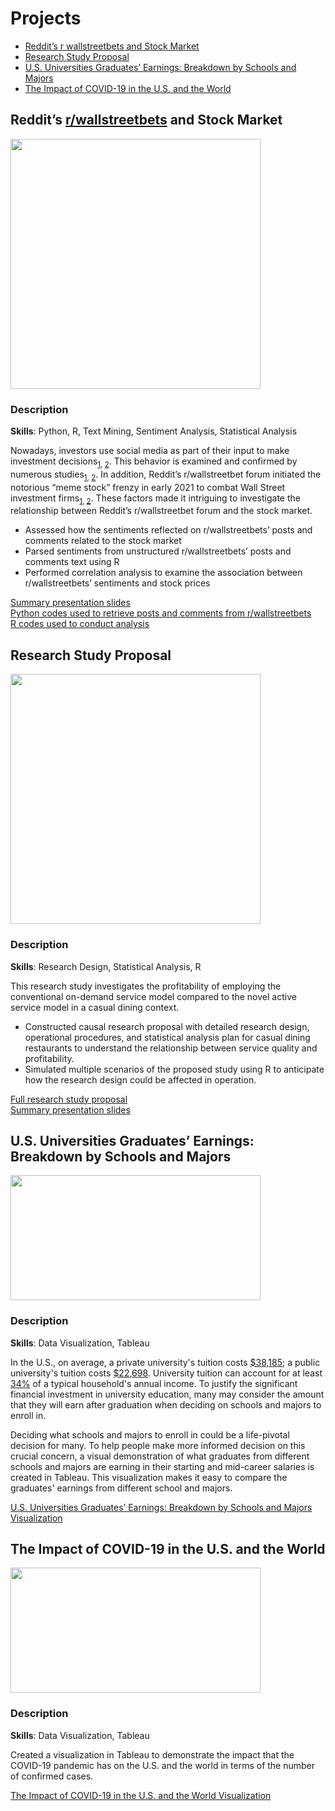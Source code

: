 # Projects

  - [Reddit’s r wallstreetbets and Stock Market](#reddits-rwallstreetbets-and-stock-market)
  - [Research Study Proposal](#research-study-proposal)  
  - [U.S. Universities Graduates’ Earnings: Breakdown by Schools and Majors](#us-universities-graduates-earnings-breakdown-by-schools-and-majors)
  - [The Impact of COVID-19 in the U.S. and the World](#the-impact-of-covid-19-in-the-us-and-the-world)

## Reddit’s [r/wallstreetbets](https://www.reddit.com/r/wallstreetbets/) and Stock Market  

<a href="https://github.com/Tsz-Man-Derek-Chow/Tsz-Man-Derek-Chow/blob/main/projects/Reddit%E2%80%99s%20r%20wallstreetbets%20and%20Stock%20Market/Reddit%E2%80%99s%20r%20wallstreetbets%20and%20Stock%20Market.pdf"><img src="https://drive.google.com/uc?id=1SP2qkPdya-03b9gIPmpp5qCIPzWsp-bt" width="400"></a>  

### Description  

**Skills**: Python, R, Text Mining, Sentiment Analysis, Statistical Analysis  

Nowadays, investors use social media as part of their input to make investment decisions<sub>[1](https://m1.com/about/newsroom/financial-wellness-survey-release/), [2](https://www.fool.com/research/what-are-gen-z-millennial-investors-buying/)</sub>. This behavior is examined and confirmed by numerous studies<sub>[1](https://www.amity.edu/gwalior/jccc/pdf/dec-24.pdf), [2](https://www.psychosocial.com/article/PR300143/23091/)</sub>. In addition, Reddit’s r/wallstreetbet forum initiated the notorious “meme stock” frenzy in early 2021 to combat Wall Street investment firms<sub>[1](https://www.nytimes.com/2021/01/27/business/gamestop-wall-street-bets.html), [2](https://www.ft.com/content/56e8b33a-d9b6-4f74-998b-327ef54c4d5a)</sub>. These factors made it intriguing to investigate the relationship between Reddit’s r/wallstreetbet forum and the stock market.

- Assessed how the sentiments reflected on r/wallstreetbets’ posts and comments related to the stock market  
- Parsed sentiments from unstructured r/wallstreetbets’ posts and comments text using R
- Performed correlation analysis to examine the association between r/wallstreetbets’ sentiments and stock prices

[Summary presentation slides](https://github.com/Tsz-Man-Derek-Chow/Tsz-Man-Derek-Chow/blob/main/projects/Reddit%E2%80%99s%20r%20wallstreetbets%20and%20Stock%20Market/Reddit%E2%80%99s%20r%20wallstreetbets%20and%20Stock%20Market.pdf)  
[Python codes used to retrieve posts and comments from r/wallstreetbets](https://github.com/Tsz-Man-Derek-Chow/Tsz-Man-Derek-Chow/blob/main/projects/Reddit%E2%80%99s%20r%20wallstreetbets%20and%20Stock%20Market/Retrieve%20r%20wallstreetbets'%20Posts%20and%20Comments.ipynb)  
[R codes used to conduct analysis](https://github.com/Tsz-Man-Derek-Chow/Tsz-Man-Derek-Chow/blob/main/projects/Reddit%E2%80%99s%20r%20wallstreetbets%20and%20Stock%20Market/Reddit%E2%80%99s%20r%20wallstreetbets%20and%20Stock%20Market%20Analysis.R)

## Research Study Proposal
<a href="http://rpubs.com/DCHOW99/936327"><img src="https://drive.google.com/uc?id=19rqNwe3N3vE-vQuP8EHqwM3pPMUe24Bc" width="400"></a>  

### Description  

**Skills**: Research Design, Statistical Analysis, R  

This research study investigates the profitability of employing the conventional on-demand service model compared to the novel active service model in a casual dining context.  

- Constructed causal research proposal with detailed research design, operational procedures, and statistical analysis plan for casual dining restaurants to understand the relationship between service quality and profitability.
- Simulated multiple scenarios of the proposed study using R to anticipate how the research design could be affected in operation.

[Full research study proposal](http://rpubs.com/DCHOW99/936327)  
[Summary presentation slides](https://github.com/Tsz-Man-Derek-Chow/Tsz-Man-Derek-Chow/blob/main/projects/Research%20Study%20Proposal/Research%20Study%20Proposal%20Summary%20Slides.pdf)  

## U.S. Universities Graduates’ Earnings: Breakdown by Schools and Majors  

<a href="https://public.tableau.com/views/SchoolsMajorsSalaryVisualization_16089392679970/SchoolsMajorsSalaryVisualization?:language=en-US&:toolbar=n&:display_count=n&:origin=viz_share_link"><img src="https://drive.google.com/uc?id=1d9LSQmyIG34ncoR6e44p-qT9bWA_2fNl" width="400" height="200"></a>  

### Description  

**Skills**: Data Visualization, Tableau  

In the U.S., on average, a private university's tuition costs [\$38,185](https://www.usnews.com/education/best-colleges/paying-for-college/articles/paying-for-college-infographic); a public university's tuition costs [\$22,698](https://www.usnews.com/education/best-colleges/paying-for-college/articles/paying-for-college-infographic). University tuition can account for at least [34%](https://www.census.gov/library/publications/2021/demo/p60-273.html) of a typical household's annual income. To justify the significant financial investment in university education, many may consider the amount that they will earn after graduation when deciding on schools and majors to enroll in.  

Deciding what schools and majors to enroll in could be a life-pivotal decision for many. To help people make more informed decision on this crucial concern, a visual demonstration of what graduates from different schools and majors are earning in their starting and mid-career salaries is created in Tableau. This visualization makes it easy to compare the graduates' earnings from different school and majors.

[U.S. Universities Graduates’ Earnings: Breakdown by Schools and Majors Visualization](https://public.tableau.com/views/SchoolsMajorsSalaryVisualization_16089392679970/SchoolsMajorsSalaryVisualization?:language=en-US&:toolbar=n&:display_count=n&:origin=viz_share_link)

## The Impact of COVID-19 in the U.S. and the World  

<a href="https://public.tableau.com/views/ImpactofCOVID-19_16089411318970/ImpactOfCOVID-19?:language=en-US&:toolbar=n&:display_count=n&:origin=viz_share_link"><img src="https://drive.google.com/uc?id=1ChQxCBgO8SC4MQZEDdtAw6k8VZ5cY--U" width="400" height="200"></a> 

### Description  

**Skills**: Data Visualization, Tableau  

Created a visualization in Tableau to demonstrate the impact that the COVID-19 pandemic has on the U.S. and the world in terms of the number of confirmed cases.

[The Impact of COVID-19 in the U.S. and the World Visualization](https://public.tableau.com/views/ImpactofCOVID-19_16089411318970/ImpactOfCOVID-19?:language=en-US&:toolbar=n&:display_count=n&:origin=viz_share_link)